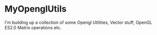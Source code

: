 MyOpenglUtils
=============

I'm building up a collection of some Opengl Utilities, Vector stuff, OpenGL ES2.0 Matrix operations etc.
 